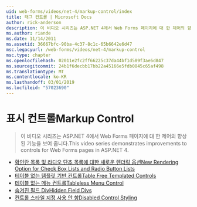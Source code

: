 ```yaml
---
uid: web-forms/videos/net-4/markup-control/index
title: 태그 컨트롤 | Microsoft Docs
author: rick-anderson
description: 이 비디오 시리즈는 ASP.NET 4에서 Web Forms 페이지에 대 한 제어의 향상 된 기능을 보여 줍니다.
ms.author: riande
ms.date: 11/14/2011
ms.assetid: 36667bfc-90ba-4c37-8c1c-65b6642e6d47
msc.legacyurl: /web-forms/videos/net-4/markup-control
msc.type: chapter
ms.openlocfilehash: 02011e2fc2ff66225c37da44bf1d589f3ae6d847
ms.sourcegitcommit: 24b1f6decbb17bb22a45166e5fdb0845c65af498
ms.translationtype: MT
ms.contentlocale: ko-KR
ms.lasthandoff: 03/01/2019
ms.locfileid: "57023690"
---
```

<a name="markup-control"></a><span data-ttu-id="99813-103">표시 컨트롤</span><span class="sxs-lookup"><span data-stu-id="99813-103">Markup Control</span></span>
====================
> <span data-ttu-id="99813-104">이 비디오 시리즈는 ASP.NET 4에서 Web Forms 페이지에 대 한 제어의 향상 된 기능을 보여 줍니다.</span><span class="sxs-lookup"><span data-stu-id="99813-104">This video series demonstrates improvements to controls for Web Forms pages in ASP.NET 4.</span></span>


- [<span data-ttu-id="99813-105">확인란 목록 및 라디오 단추 목록에 대한 새로운 렌더링 옵션</span><span class="sxs-lookup"><span data-stu-id="99813-105">New Rendering Option for Check Box Lists and Radio Button Lists</span></span>](aspnet-4-quick-hit-new-rendering-option-for-check-box-lists-and-radio-button-lists.md)
- [<span data-ttu-id="99813-106">테이블 없는 템플릿 기반 컨트롤</span><span class="sxs-lookup"><span data-stu-id="99813-106">Table Free Templated Controls</span></span>](aspnet-4-quick-hit-table-free-templated-controls.md)
- [<span data-ttu-id="99813-107">테이블 없는 메뉴 컨트롤</span><span class="sxs-lookup"><span data-stu-id="99813-107">Tableless Menu Control</span></span>](aspnet-4-quick-hit-tableless-menu-control.md)
- [<span data-ttu-id="99813-108">숨겨진 필드 Div</span><span class="sxs-lookup"><span data-stu-id="99813-108">Hidden Field Divs</span></span>](aspnet-4-quick-hit-hidden-field-divs.md)
- [<span data-ttu-id="99813-109">컨트롤 스타일 지정 사용 안 함</span><span class="sxs-lookup"><span data-stu-id="99813-109">Disabled Control Styling</span></span>](aspnet-4-quick-hit-disabled-control-styling.md)
